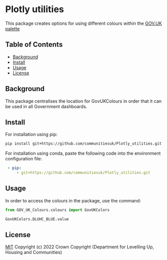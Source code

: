 # Plotly utilities

This package creates options for using different colours within the [GOV.UK palette](https://design-system.service.gov.uk/styles/colour/)

## Table of Contents

- [Background](#background)
- [Install](#install)
- [Usage](#usage)
- [License](#license)

## Background

This package centralises the location for GovUKColours in order that it can be used in all Government dashboards. 

## Install

For installation using pip:

```sh
pip install git+https://github.com/communitiesuk/Plotly_utilities.git
```

For installation using conda, paste the following code into the environment configuration file:

```yml
 - pip:
     - git+https://github.com/communitiesuk/Plotly_utilities.git
```


## Usage

In order to access the colours in the package, use the command:

```python
from GOV_UK_Colours.colours import GovUKColors

GovUKColors.DLUHC_BLUE.value
```

## License

[MIT](LICENSE) Copyright (c) 2022 Crown Copyright (Department for Levelling Up, Housing and Communities)